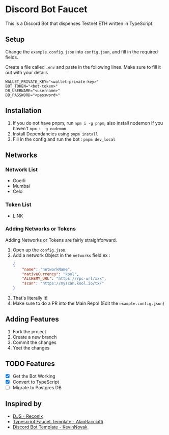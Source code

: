# Discord Bot Faucet

This is a Discord Bot that dispenses Testnet ETH written in TypeScript.

## Setup

Change the `example.config.json` into `config.json`, and fill in the required fields.

Create a file called `.env` and paste in the following lines. Make sure to fill it out with your details

```
WALLET_PRIVATE_KEY="<wallet-private-key>"
BOT_TOKEN="<bot-token>"
DB_USERNAME="<username>"
DB_PASSWORD="<password>"
```

## Installation

1. If you do not have pnpm, run `npm i -g pnpm`, also install nodemon if you haven't `npm i -g nodemon`
2. Install Dependancies using `pnpm install`
3. Fill in the config and run the bot : `pnpm dev_local`

## Networks

### Network List

-   Goerli
-   Mumbai
-   Celo

### Token List

-   LINK

### Adding Networks or Tokens

Adding Networks or Tokens are fairly straighforward.

1. Open up the `config.json`.
2. Add a network Object in the `networks` field
   ex :
    ```json
    {
    	"name": "networkName",
    	"nativeCurrency": "kool",
    	"ALCHEMY_URL": "https://rpc-url/xxx",
    	"scan": "https://myscan.kool.io/tx/"
    }
    ```
3. That's literally it!
4. Make sure to do a PR into the Main Repo! (Edit the `example.config.json`)

## Adding Features

1. Fork the project
2. Create a new branch
3. Commit the changes
4. Yeet the changes

## TODO Features

-   [x] Get the Bot Working
-   [x] Convert to TypeScript
-   [ ] Migrate to Postgres DB

## Inspired by

-   [DJS - Reconlx](https://github.com/reconlx/djs-typescript-handler)
-   [Typescript Faucet Template - AlanRacciatti](https://github.com/AlanRacciatti/FaucetDiscordBot)
-   [Discord Bot Template - KevinNovak](https://github.com/KevinNovak/Discord-Bot-TypeScript-Template)
